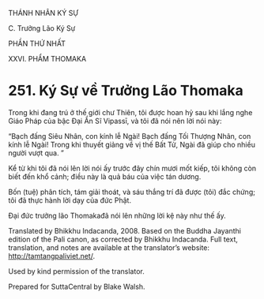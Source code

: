 THÁNH NHÂN KÝ SỰ

C. Trưởng Lão Ký Sự

PHẦN THỨ NHẤT

XXVI. PHẨM THOMAKA

# 251\. Ký Sự về Trưởng Lão Thomaka

Trong khi đang trú ở thế giới chư Thiên, tôi được hoan hỷ sau khi lắng nghe Giáo Pháp của bậc Đại Ẩn Sĩ Vipassī, và tôi đã nói nên lời nói này:

“Bạch đấng Siêu Nhân, con kính lễ Ngài! Bạch đấng Tối Thượng Nhân, con kính lễ Ngài! Trong khi thuyết giảng về vị thế Bất Tử, Ngài đã giúp cho nhiều người vượt qua. ”

Kể từ khi tôi đã nói lên lời nói ấy trước đây chín mươi mốt kiếp, tôi không còn biết đến khổ cảnh; điều này là quả báu của việc tán dương.

Bốn (tuệ) phân tích, tám giải thoát, và sáu thắng trí đã được (tôi) đắc chứng; tôi đã thực hành lời dạy của đức Phật.

Đại đức trưởng lão Thomakađã nói lên những lời kệ này như thế ấy.

Translated by Bhikkhu Indacanda, 2008. Based on the Buddha Jayanthi edition of the Pali canon, as corrected by Bhikkhu Indacanda. Full text, translation, and notes are available at the translator’s website: http://tamtangpaliviet.net/.

Used by kind permission of the translator.

Prepared for SuttaCentral by Blake Walsh.